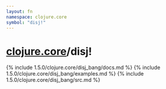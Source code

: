 ```yaml
---
layout: fn
namespace: clojure.core
symbol: "disj!"
---
```


# [clojure.core](../)/disj!

{% include 1.5.0/clojure.core/disj_bang/docs.md %}
{% include 1.5.0/clojure.core/disj_bang/examples.md %}
{% include 1.5.0/clojure.core/disj_bang/src.md %}

